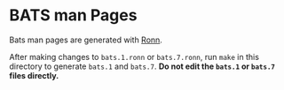 # BATS man Pages

Bats man pages are generated with [Ronn](http://rtomayko.github.io/ronn/).

After making changes to `bats.1.ronn` or `bats.7.ronn`, run `make` in
this directory to generate `bats.1` and `bats.7`. **Do not edit the
`bats.1` or `bats.7` files directly.**
